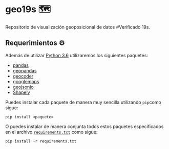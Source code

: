 # geo19s 🗺

Repositorio de visualización geoposicional de datos #Verificado 19s.

## Requerimientos ⚙️

Además de utilizar [Python 3.6](https://www.python.org/downloads/) utilizaremos los siguientes paquetes:

* [pandas](http://pandas.pydata.org/)
* [geopandas](http://geopandas.org/)
* [geocoder](http://geocoder.readthedocs.io/)
* [googlemaps](https://developers.google.com/maps/documentation/)
* [geojsonio](http://geojson.io/)
* [Shapely](https://shapely.readthedocs.io/en/latest/)

Puedes instalar cada paquete de manera muy sencilla utilizando `pip`como sigue:
```
pip install <paquete>
```

O puedes instalar de manera conjunta todos estos paquetes especificados en el archivo [`requirements.txt`](https://github.com/RodolfoFerro/geo19s/blob/master/requirements.txt) como sigue:
```
pip install -r requirements.txt
```
